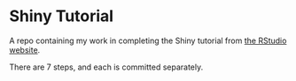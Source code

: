 # Shiny Tutorial

A repo containing my work in completing the Shiny tutorial from <a href="https://shiny.rstudio.com/tutorial/written-tutorial/lesson1/">the RStudio website</a>.

There are 7 steps, and each is committed separately.